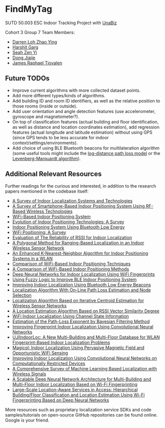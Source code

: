 # FindMyTag
SUTD 50.003 ESC Indoor Tracking Project with [UnaBiz](https://www.unabiz.com/)

Cohort 3 Group 7 Team Members:

- [Darren Loh Zhao Ying](https://github.com/Darren-Loh)
- [Harshit Garg](https://github.com/harshitgarg03)
- [Seah Zen Yi](https://github.com/zenibbles)
- [Dong Jiajie](https://github.com/djj067)
- [James Raphael Tiovalen](https://github.com/jamestiotio)



## Future TODOs

- Improve current algorithms with more collected dataset points.
- Add more different types/kinds of algorithms.
- Add building ID and room ID identifiers, as well as the relative position to those rooms (inside or outside).
- Add user orientation and angle detection features (use accelerometer, gyroscope and magnetometer?).
- On top of classification features (actual building and floor identification, as well as distance and location coordinates estimation), add regression features (actual longitude and latitude estimation) without using GPS (since GPS tends to be less accurate for indoor context/settings/environments).
- Add choice of using BLE Bluetooth beacons for multilateration algorithm (some useful tools might include the [log-distance path loss model](https://wikipedia.org/wiki/Log-distance_path_loss_model) or the [Levenberg-Marquardt algorithm](https://wikipedia.org/wiki/Levenberg–Marquardt_algorithm)).



## Additional Relevant Resources

Further readings for the curious and interested, in addition to the research papers mentioned in the codebase itself:

- [A Survey of Indoor Localization Systems and Technologies](https://ieeexplore.ieee.org/document/8692423)
- [A Survey of Smartphone-Based Indoor Positioning System Using RF-Based Wireless Technologies](https://www.mdpi.com/1424-8220/20/24/7230)
- [WiFi-Based Indoor Positioning System](https://ieeexplore.ieee.org/document/5474534)
- [Evolution of Indoor Positioning Technologies: A Survey](https://www.hindawi.com/journals/js/2017/2630413/)
- [Indoor Positioning System Using Bluetooth Low Energy](https://ieeexplore.ieee.org/document/7915011)
- [WiFi Positioning: A Survey](https://www.researchgate.net/publication/237046557_WiFi_Positioning_A_Survey)
- [Evaluation of The Reliability of RSSI for Indoor Localization](https://ieeexplore.ieee.org/document/6402492)
- [A Polygonal Method for Ranging-Based Localization in an Indoor Wireless Sensor Network](https://link.springer.com/article/10.1007/s11277-011-0306-7)
- [An Enhanced K-Nearest-Neighbor Algorithm for Indoor Positioning Systems in a WLAN](https://ieeexplore.ieee.org/document/7017163)
- [Comparison of WiFi-Based Indoor Positioning Techniques](http://publikacio.uni-eszterhazy.hu/11/)
- [A Comparison of WiFi-Based Indoor Positioning Methods](https://ieeexplore.ieee.org/document/9008751)
- [Deep Neural Networks for Indoor Localization Using WiFi Fingerprints](https://link.springer.com/chapter/10.1007/978-3-030-22885-9_21)
- [Using Fuzzy Logic to Improve BLE Indoor Positioning System](https://link.springer.com/chapter/10.1007/978-3-319-31165-4_18)
- [Improving Indoor Localization Using Bluetooth Low Energy Beacons](https://www.hindawi.com/journals/misy/2016/2083094/)
- [Localization Algorithm With On-Line Path Loss Estimation and Node Selection](https://www.mdpi.com/1424-8220/11/7/6905)
- [Localization Algorithm Based on Iterative Centroid Estimation for Wireless Sensor Networks](https://www.hindawi.com/journals/mpe/2018/5456191/)
- [A Location Estimation Algorithm Based on RSSI Vector Similarity Degree](https://journals.sagepub.com/doi/10.1155/2014/371350)
- [WiFi Indoor Localization Using Channel State Information](http://resolver.tudelft.nl/uuid:6d5a3afd-1966-4357-b063-7a82c0fdb0ab)
- [Estimation of the Path-Loss Exponent by Bayesian Filtering Method](https://www.mdpi.com/1424-8220/21/6/1934)
- [Improving Fingerprint Indoor Localization Using Convolutional Neural Networks](https://ieeexplore.ieee.org/document/9237969)
- [UJIIndoorLoc: A New Multi-Building and Multi-Floor Database for WLAN Fingerprint-Based Indoor Localization Problems](https://ieeexplore.ieee.org/document/7275492)
- [Magicol: Indoor Localization Using Pervasive Magnetic Field and Opportunistic WiFi Sensing](https://ieeexplore.ieee.org/document/7102692)
- [Improving Indoor Localization Using Convolutional Neural Networks on Computationally Restricted Devices](https://ieeexplore.ieee.org/document/8320781)
- [A Comprehensive Survey of Machine Learning Based Localization with Wireless Signals](https://arxiv.org/abs/2012.11171)
- [A Scalable Deep Neural Network Architecture for Multi-Building and Multi-Floor Indoor Localization Based on Wi-Fi Fingerprinting](https://bdataanalytics.biomedcentral.com/articles/10.1186/s41044-018-0031-2)
- [Large-Scale Location-Aware Services in Access: Hierarchical Building/Floor Classification and Location Estimation Using Wi-Fi Fingerprinting Based on Deep Neural Networks](https://www.tandfonline.com/doi/full/10.1080/01468030.2018.1467515)

More resources such as proprietary localization service SDKs and code samples/tutorials on open-source GitHub repositories can be found online. Google is your friend.

